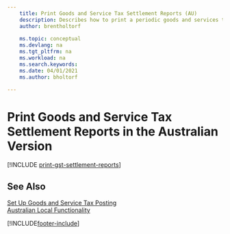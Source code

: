 ```yaml
---
    title: Print Goods and Service Tax Settlement Reports (AU)
    description: Describes how to print a periodic goods and services tax (GST) settlement in the Australian version of Business Central.
    author: brentholtorf
    
    ms.topic: conceptual
    ms.devlang: na
    ms.tgt_pltfrm: na
    ms.workload: na
    ms.search.keywords:
    ms.date: 04/01/2021
    ms.author: bholtorf

---
```

# Print Goods and Service Tax Settlement Reports in the Australian Version

[!INCLUDE [print-gst-settlement-reports](../includes/AUNZ/print-gst-settlement-reports.md)]

## See Also

[Set Up Goods and Service Tax Posting](how-to-set-up-goods-and-service-tax-posting.md)   
[Australian Local Functionality](australia-local-functionality.md)  


[!INCLUDE[footer-include](../../includes/footer-banner.md)]
